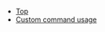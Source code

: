 <!-- markdownlint-disable -->
* [Top](/)
* [Custom command usage](/.generated/custom-command-usage.md)
